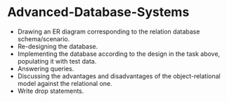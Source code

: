 # Advanced-Database-Systems
- Drawing an ER diagram corresponding to the relation database schema/scenario.
- Re-designing the database. 
- Implementing the database according to the design in the task above, populating it with test data.
- Answering queries. 
- Discussing the advantages and disadvantages of the object-relational model against the relational one.
- Write drop statements.
